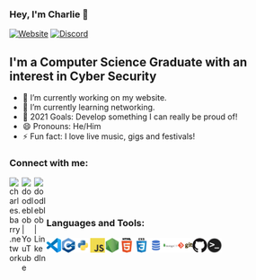 ### Hey, I'm Charlie 👋

[![Website](https://img.shields.io/website?label=Website&style=for-the-badge&url=https%3A%2F%2Fcharles.barry.network)][website] [![Discord](https://img.shields.io/discord/879424884042764299?style=for-the-badge&label=Discord)]()

## I'm a Computer Science Graduate with an interest in Cyber Security
- 🔭 I’m currently working on my website.
- 🌱 I’m currently learning networking.
- 🥅 2021 Goals: Develop something I can really be proud of!
- 😄 Pronouns: He/Him
- ⚡ Fun fact: I love live music, gigs and festivals!

### Connect with me:

[<img align="left" alt="charles.barry.network" width="22px" src="https://upload.wikimedia.org/wikipedia/commons/thumb/4/4a/Icons8_flat_globe.svg/640px-Icons8_flat_globe.svg.png" />][website] &nbsp;
[<img align="left" alt="doodleblob | YouTube" width="22px" src="https://upload.wikimedia.org/wikipedia/commons/thumb/0/09/YouTube_full-color_icon_%282017%29.svg/142px-YouTube_full-color_icon_%282017%29.svg.png" />][youtube] &nbsp;
[<img align="left" alt="doodleblob | LinkedIn" width="22px" src="https://upload.wikimedia.org/wikipedia/commons/c/ca/LinkedIn_logo_initials.png" />][linkedin]

<br />

### Languages and Tools:

<img align="left" alt="Visual Studio Code" width="26px" src="https://raw.githubusercontent.com/github/explore/80688e429a7d4ef2fca1e82350fe8e3517d3494d/topics/visual-studio-code/visual-studio-code.png" /> &nbsp;
<img align="left" alt="C++" width="26px" src="https://raw.githubusercontent.com/github/explore/80688e429a7d4ef2fca1e82350fe8e3517d3494d/topics/cpp/cpp.png" /> &nbsp;
<img align="left" alt="Python 3" width="26px" src="https://raw.githubusercontent.com/github/explore/80688e429a7d4ef2fca1e82350fe8e3517d3494d/topics/python/python.png" /> &nbsp;
<img align="left" alt="JavaScript" width="26px" src="https://raw.githubusercontent.com/github/explore/80688e429a7d4ef2fca1e82350fe8e3517d3494d/topics/javascript/javascript.png" /> &nbsp;
<img align="left" alt="Node.js" width="26px" src="https://raw.githubusercontent.com/github/explore/80688e429a7d4ef2fca1e82350fe8e3517d3494d/topics/nodejs/nodejs.png" /> &nbsp;
<img align="left" alt="HTML5" width="26px" src="https://raw.githubusercontent.com/github/explore/80688e429a7d4ef2fca1e82350fe8e3517d3494d/topics/html/html.png" /> &nbsp;
<img align="left" alt="CSS3" width="26px" src="https://raw.githubusercontent.com/github/explore/80688e429a7d4ef2fca1e82350fe8e3517d3494d/topics/css/css.png" /> &nbsp;
<img align="left" alt="SQL" width="26px" src="https://raw.githubusercontent.com/github/explore/80688e429a7d4ef2fca1e82350fe8e3517d3494d/topics/sql/sql.png" /> &nbsp;
<img align="left" alt="MongoDB" width="26px" src="https://raw.githubusercontent.com/github/explore/80688e429a7d4ef2fca1e82350fe8e3517d3494d/topics/mongodb/mongodb.png" /> &nbsp;
<img align="left" alt="Git" width="26px" src="https://raw.githubusercontent.com/github/explore/80688e429a7d4ef2fca1e82350fe8e3517d3494d/topics/git/git.png" /> &nbsp;
<img align="left" alt="GitHub" width="26px" src="https://raw.githubusercontent.com/github/explore/78df643247d429f6cc873026c0622819ad797942/topics/github/github.png" /> &nbsp;
<img align="left" alt="Terminal" width="26px" src="https://raw.githubusercontent.com/github/explore/80688e429a7d4ef2fca1e82350fe8e3517d3494d/topics/terminal/terminal.png" />

<br />

[website]: https://charles.barry.network
[linkedin]: https://www.linkedin.com/in/charles-barry/
[youtube]: https://www.youtube.com/channel/UCutl7lO_ncPfoGC9GaHJqSA